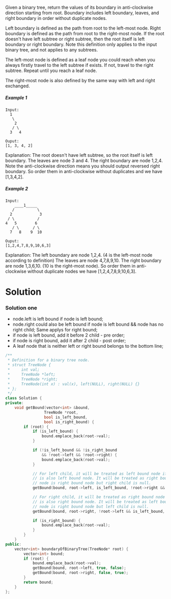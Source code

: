 Given a binary tree, return the values of its boundary in anti-clockwise direction starting from root. Boundary includes left boundary, leaves, and right boundary in order without duplicate nodes.

Left boundary is defined as the path from root to the left-most node. Right boundary is defined as the path from root to the right-most node. If the root doesn't have left subtree or right subtree, then the root itself is left boundary or right boundary. Note this definition only applies to the input binary tree, and not applies to any subtrees.

The left-most node is defined as a leaf node you could reach when you always firstly travel to the left subtree if exists. If not, travel to the right subtree. Repeat until you reach a leaf node.

The right-most node is also defined by the same way with left and right exchanged.

##### Example 1

```
Input:
  1
   \
    2
   / \
  3   4

Ouput:
[1, 3, 4, 2]
```

Explanation:
The root doesn't have left subtree, so the root itself is left boundary.
The leaves are node 3 and 4.
The right boundary are node 1,2,4. Note the anti-clockwise direction means you should output reversed right boundary.
So order them in anti-clockwise without duplicates and we have [1,3,4,2].


##### Example 2

```
Input:
    ____1_____
   /          \
  2            3
 / \          / 
4   5        6   
   / \      / \
  7   8    9  10  
       
Ouput:
[1,2,4,7,8,9,10,6,3]
```

Explanation:
The left boundary are node 1,2,4. (4 is the left-most node according to definition)
The leaves are node 4,7,8,9,10.
The right boundary are node 1,3,6,10. (10 is the right-most node).
So order them in anti-clockwise without duplicate nodes we have [1,2,4,7,8,9,10,6,3].

# Solution

### Solution one

* node.left is left bound if node is left bound;
* node.right could also be left bound if node is left bound && node has no right child; Same applys for right bound;
* if node is left bound, add it before 2 child - pre order;
* if node is right bound, add it after 2 child - post order;
* A leaf node that is neither left or right bound belongs to the bottom line;

```cpp
/**
 * Definition for a binary tree node.
 * struct TreeNode {
 *     int val;
 *     TreeNode *left;
 *     TreeNode *right;
 *     TreeNode(int x) : val(x), left(NULL), right(NULL) {}
 * };
 */
class Solution {
private:
    void getBound(vector<int> &bound,
                 TreeNode *root,
                 bool is_left_bound,
                 bool is_right_bound) {
        if (root) {  
            if (is_left_bound) {
                bound.emplace_back(root->val);
            }

            if (!is_left_bound && !is_right_bound 
                && !root->left && !root->right) {
                bound.emplace_back(root->val);
            }

            // For left child, it will be treated as left bound node if current node
            // is also left bound node. It will be treated as right bound node if current
            // node is right bound node but right child is null.
            getBound(bound, root->left, is_left_bound, !root->right && is_right_bound);

            // For right child, it will be treated as right bound node if current node 
            // is also right bound node. It will be treated as left bound node if current 
            // node is right bound node but left child is null.
            getBound(bound, root->right, !root->left && is_left_bound, is_right_bound);

            if (is_right_bound) {
                bound.emplace_back(root->val);
            }
        }    
    }
public:
    vector<int> boundaryOfBinaryTree(TreeNode* root) {
        vector<int> bound;
        if (root) {
            bound.emplace_back(root->val);
            getBound(bound, root->left, true, false);
            getBound(bound, root->right, false, true);
        }
        return bound;
    }
};
```
